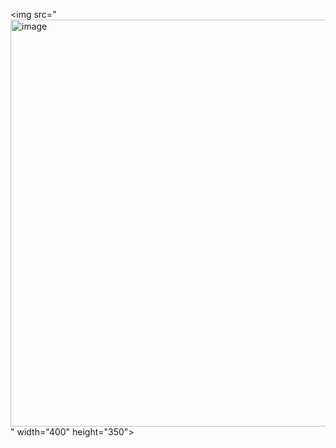 <img src="<img width="735" height="651" alt="image" src="https://github.com/user-attachments/assets/7a1b3f0a-3328-44e5-816d-475468fe4745" />
" width="400" height="350">

<!--
**octopus-devil/octopus-devil** is a ✨ _special_ ✨ repository because its `README.md` (this file) appears on your GitHub profile.

Here are some ideas to get you started:

- 🔭 I’m currently working on ...
- 🌱 I’m currently learning ...
- 👯 I’m looking to collaborate on ...
- 🤔 I’m looking for help with ...
- 💬 Ask me about ...
- 📫 How to reach me: ...
- 😄 Pronouns: ...
- ⚡ Fun fact: ...
-->
